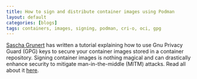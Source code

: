 ```yaml
---
title: How to sign and distribute container images using Podman
layout: default
categories: [blogs]
tags: containers, images, signing, podman, cri-o, oci, gpg
---
```


[Sascha Grunert][0] has written a tutorial explaining how to use Gnu Privacy Guard
(GPG) keys to secure your container images stored in a container repository.
Signing container images is nothing magical and can drastically enhance
security to mitigate man-in-the-middle (MITM) attacks. Read all about it
[here][1].

[0]: https://github.com/saschagrunert
[1]: https://github.com/containers/podman/blob/main/docs/tutorials/image_signing.md
